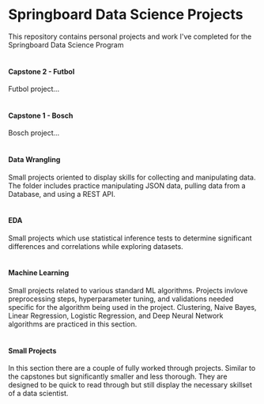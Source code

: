 # Springboard Data Science Projects
This repository contains personal projects and work I've completed for the Springboard Data Science Program
<br/>
<br/>
#### Capstone 2 - Futbol
Futbol project...
<br/>
<br/>
#### Capstone 1 - Bosch
Bosch project...
<br/>
<br/>
#### Data Wrangling
Small projects oriented to display skills for collecting and manipulating data. The folder includes practice manipulating JSON data, pulling data from a Database, and using a REST API.
<br/>
<br/>
#### EDA
Small projects which use statistical inference tests to determine significant differences and correlations while exploring datasets.
<br/>
<br/>
#### Machine Learning
Small projects related to various standard ML algorithms. Projects invlove preprocessing steps, hyperparameter tuning, and validations needed specific for the algorithm being used in the project. Clustering, Naive Bayes, Linear Regression, Logistic Regression, and Deep Neural Network algorithms are practiced in this section.
<br/>
<br/>
#### Small Projects
In this section there are a couple of fully worked through projects. Similar to the capstones but significantly smaller and less thorough. They are designed to be quick to read through but still display the necessary skillset of a data scientist.
